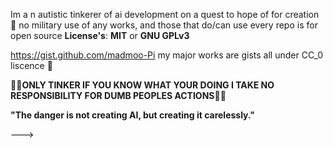 Im a n autistic tinkerer of ai development on a quest to
hope of for creation 🖖 no military 
use of any works, and those that do/can use 
every repo is for open source 
**License's**: **MIT** or **GNU GPLv3**

https://gist.github.com/madmoo-Pi
my major works are gists all under CC_0 liscence 🖖

🚨🚨**ONLY TINKER IF YOU KNOW WHAT YOUR DOING I TAKE NO RESPONSIBILITY FOR DUMB PEOPLES ACTIONS**🚨🚨

**"The danger is not creating AI, but creating it carelessly."**

--->
